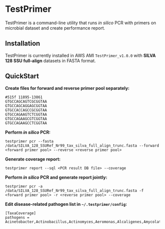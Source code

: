 # TestPrimer

TestPrimer is a command-line utility that runs *in silico* PCR with primers on microbial dataset and create performance report.

## Installation

TestPrimer is currently installed in AWS AMI `TestPrimer_v1.0.0` with **SILVA 128 SSU full-align** datasets in FASTA format.

## QuickStart

**Create files for forward and reverse primer pool separately:**

	#515f 11895-13861
	GTGCCAGCAGTCGCGGTAA
	GTGCCAGCAGGAGCGGTAA
	GTGCCACCAGCCGCGGTAA
	GTGCCAGAAGTCTCGGTAA
	GTGCCAGAAGCGTCGGTAA
	GTGCCAGAAGCCTCGGTAA

**Perform *in silico* PCR:**

	testprimer pcr --fasta /data/SILVA_128_SSURef_Nr99_tax_silva_full_align_trunc.fasta --forward <forward primer pool> --reverse <reverse primer pool>

**Generate coverage report:**

	testprimer report --sql <PCR result DB file> --coverage

**Perform *in silico* PCR and generate report jointly:**

	testprimer pcr -a /data/SILVA_128_SSURef_Nr99_tax_silva_full_align_trunc.fasta -f <forward primer pool> -r <reverse primer pool> --coverage

**Edit disease-related pathogen list in `~/.testprimer/config`:** 

	[TaxaCoverage]
	pathogens = Acinetobacter,Actinobacillus,Actinomyces,Aeromonas,Alcaligenes,Amycolata
